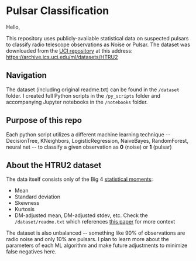 # Pulsar Classification

Hello,

This repository uses publicly-available statistical data on suspected pulsars to classify radio telescope observations as Noise or Pulsar. 
The dataset was downloaded from the [UCI repository](https://archive.ics.uci.edu/ml/index.php) at this address: https://archive.ics.uci.edu/ml/datasets/HTRU2

## Navigation
The dataset (including original readme.txt) can be found in the `/dataset` folder. 
I created full Python scripts in the `/py_scripts` folder and accompanying Jupyter notebooks in the `/notebooks` folder.

## Purpose of this repo
Each python script utilizes a different machine learning technique -- DecisionTree, KNeighbors, LogisticRegression, NaiveBayes, RandomForest, neural net -- 
to classify a given observation as **0** (noise) or **1** (pulsar)

## About the HTRU2 dataset
The data itself consists only of the Big 4 [statistical moments](https://en.wikipedia.org/wiki/Moment_(mathematics)):
- Mean
- Standard deviation
- Skewness
- Kurtosis
- DM-adjusted mean, DM-adjusted stdev, etc. Check the `/dataset/readme.txt` which references [this paper](http://www.scienceguyrob.com/wp-content/uploads/2016/12/WhyArePulsarsHardToFind_Lyon_2016.pdf) for more context

The dataset is also unbalanced -- something like 90% of observations are radio noise and only 10% are pulsars. I plan to learn more about the parameters of each ML algorithm and make future adjustments to minimize false negatives here.
